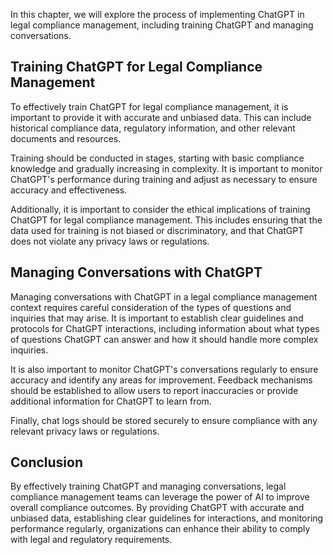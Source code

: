 

In this chapter, we will explore the process of implementing ChatGPT in legal compliance management, including training ChatGPT and managing conversations.

Training ChatGPT for Legal Compliance Management
------------------------------------------------

To effectively train ChatGPT for legal compliance management, it is important to provide it with accurate and unbiased data. This can include historical compliance data, regulatory information, and other relevant documents and resources.

Training should be conducted in stages, starting with basic compliance knowledge and gradually increasing in complexity. It is important to monitor ChatGPT's performance during training and adjust as necessary to ensure accuracy and effectiveness.

Additionally, it is important to consider the ethical implications of training ChatGPT for legal compliance management. This includes ensuring that the data used for training is not biased or discriminatory, and that ChatGPT does not violate any privacy laws or regulations.

Managing Conversations with ChatGPT
-----------------------------------

Managing conversations with ChatGPT in a legal compliance management context requires careful consideration of the types of questions and inquiries that may arise. It is important to establish clear guidelines and protocols for ChatGPT interactions, including information about what types of questions ChatGPT can answer and how it should handle more complex inquiries.

It is also important to monitor ChatGPT's conversations regularly to ensure accuracy and identify any areas for improvement. Feedback mechanisms should be established to allow users to report inaccuracies or provide additional information for ChatGPT to learn from.

Finally, chat logs should be stored securely to ensure compliance with any relevant privacy laws or regulations.

Conclusion
----------

By effectively training ChatGPT and managing conversations, legal compliance management teams can leverage the power of AI to improve overall compliance outcomes. By providing ChatGPT with accurate and unbiased data, establishing clear guidelines for interactions, and monitoring performance regularly, organizations can enhance their ability to comply with legal and regulatory requirements.
